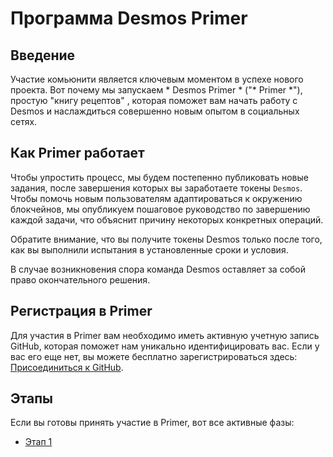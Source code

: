# Программа Desmos Primer

## Введение
Участие комьюнити является ключевым моментом в успехе нового проекта. Вот почему мы запускаем * Desmos Primer * ("* Primer *"), простую "книгу рецептов" , которая поможет вам начать работу с Desmos и наслаждиться совершенно новым опытом в социальных сетях.

## Как Primer работает
Чтобы упростить процесс, мы будем постепенно публиковать новые задания, после завершения которых вы заработаете токены `Desmos`. Чтобы помочь новым пользователям адаптироваться к окружению блокчейнов, мы опубликуем пошаговое руководство по завершению каждой задачи, что объяснит причину некоторых конкретных операций.

Обратите внимание, что вы получите токены Desmos только после того, как вы выполнили испытания в установленные сроки и условия.

В случае возникновения спора команда Desmos оставляет за собой право окончательного решения.

## Регистрация в Primer
Для участия в Primer вам необходимо иметь активную учетную запись GitHub, которая поможет нам уникально идентифицировать вас. Если у вас его еще нет, вы можете бесплатно зарегистрироваться здесь: [Присоединиться к GitHub](https://github.com/join).


## Этапы
Если вы готовы принять участие в Primer, вот все активные фазы:

- [Этап 1](phases/phase-1/README_RU.md)